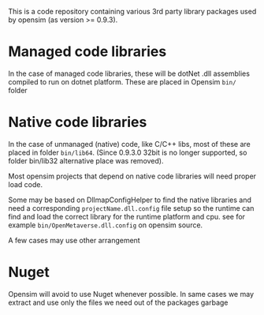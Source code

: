 This is a code repository containing various 3rd party library packages used by opensim (as version >= 0.9.3).


# Managed code libraries

In the case of managed code libraries, these will be dotNet .dll assemblies compiled to run on dotnet platform. These are placed in Opensim `bin/` folder

# Native code libraries

In the case of unmanaged (native) code, like C/C++ libs, most of these are placed in folder `bin/lib64`.
(Since 0.9.3.0 32bit is no longer supported, so folder bin/lib32 alternative place was removed).

Most opensim projects that depend on native code libraries will need proper load code.

Some may be based on DllmapConfigHelper to find the native libraries and need a corresponding `projectName.dll.config` file setup so the runtime can find and load the correct library for the runtime platform and cpu. see for example `bin/OpenMetaverse.dll.config` on opensim source.

A few cases may use other arrangement

# Nuget

Opensim will avoid to use Nuget whenever possible. In same cases we may extract and use only the files we need out of the packages garbage

